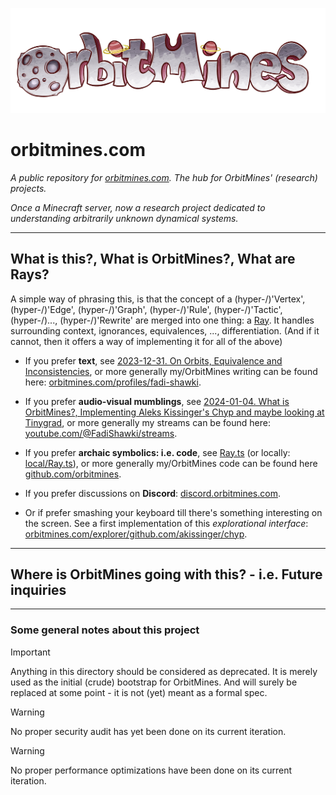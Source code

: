 ![orbitmines.logo.3000x1000.png](src%2Flib%2Forganizations%2Forbitmines%2Flogo%2Forbitmines.logo.3000x1000.png)

# orbitmines.com
*A public repository for [orbitmines.com](https://orbitmines.com). The hub for OrbitMines' (research) projects.*

*Once a Minecraft server, now a research project dedicated to understanding arbitrarily unknown dynamical systems.*

---

## What is this?, What is OrbitMines?, What are Rays?

A simple way of phrasing this, is that the concept of a (hyper-/)'Vertex', (hyper-/)'Edge', (hyper-/)'Graph', (hyper-/)'Rule', (hyper-/)'Tactic', (hyper-/)..., (hyper-/)'Rewrite' are merged into one thing: a [Ray](https://github.com/orbitmines/orbitmines.com/blob/main/src/%40orbitmines/explorer/Ray.ts). It handles surrounding context, ignorances, equivalences, ..., differentiation. (And if it cannot, then it offers a way of implementing it for all of the above)

- If you prefer **text**, see [2023-12-31. On Orbits, Equivalence and Inconsistencies](https://orbitmines.com/papers/on-orbits-equivalence-and-inconsistencies), or more generally my/OrbitMines writing can be found here: [orbitmines.com/profiles/fadi-shawki](https://orbitmines.com/profiles/fadi-shawki).


- If you prefer **audio-visual mumblings**, see [2024-01-04. What is OrbitMines?, Implementing Aleks Kissinger's Chyp and maybe looking at Tinygrad](https://www.youtube.com/watch?v=O6v_gzlI1kY), or more generally my streams can be found here: [youtube.com/@FadiShawki/streams](https://www.youtube.com/@FadiShawki/streams).


- If you prefer **archaic symbolics: i.e. code**, see [Ray.ts](https://github.com/orbitmines/orbitmines.com/blob/main/src/%40orbitmines/explorer/Ray.ts) (or locally: [local/Ray.ts](./src/@orbitmines/explorer/Ray.ts)), or more generally my/OrbitMines code can be found here [github.com/orbitmines](https://github.com/orbitmines/).


- If you prefer discussions on **Discord**: [discord.orbitmines.com](https://discord.orbitmines.com).


- Or if prefer smashing your keyboard till there's something interesting on the screen. See a first implementation of this *explorational interface*: [orbitmines.com/explorer/github.com/akissinger/chyp](https://orbitmines.com/explorer/github.com/akissinger/chyp).

---

## Where is OrbitMines going with this? - i.e. Future inquiries



---

### Some general notes about this project

> [!IMPORTANT]
> Anything in this directory should be considered as deprecated. It is merely used as the initial (crude) bootstrap for OrbitMines. And will surely be replaced at some point - it is not (yet) meant as a formal spec.

> [!WARNING]
> No proper security audit has yet been done on its current iteration.

> [!WARNING]
> No proper performance optimizations have been done on its current iteration.
